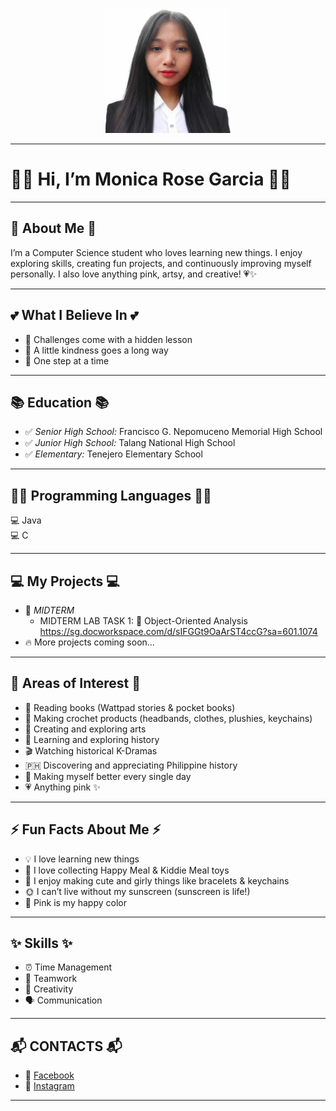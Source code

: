 <p align="center">
  <img src="https://raw.githubusercontent.com/Monicarosegarcia-03/7OOP-Laboratory-Projects/1f55146786ed945b69b2031fe392c773a861b6ab/Images/ef37f992-026e-417e-92ff-35b217bff179.jpg" width="200" height="200">
</p>

---

# 🌸💖 Hi, I’m Monica Rose Garcia 💖🌸  

---

## 🎀 About Me 🎀  
I’m a Computer Science student who loves learning new things. I enjoy exploring skills, creating fun projects, and continuously improving myself personally. I also love anything pink, artsy, and creative! 💗✨  

---

## 💕 What I Believe In 💕  
- 🌱 Challenges come with a hidden lesson  
- 💖 A little kindness goes a long way  
- 🚶 One step at a time  

---

## 📚 Education 📚  
- ✅ *Senior High School:* Francisco G. Nepomuceno Memorial High School  
- ✅ *Junior High School:* Talang National High School  
- ✅ *Elementary:* Tenejero Elementary School  

---

## 👩‍💻 Programming Languages 👩‍💻  
💻 Java  
💻 C  

---

## 💻 My Projects 💻  
- 🧪 *MIDTERM*  
  - MIDTERM LAB TASK 1: 📂 Object-Oriented Analysis  https://sg.docworkspace.com/d/sIFGGt9OaArST4ccG?sa=601.1074
- 🔥 More projects coming soon...  

---

## 🌟 Areas of Interest 🌟  
- 📖 Reading books (Wattpad stories & pocket books)  
- 🧶 Making crochet products (headbands, clothes, plushies, keychains)  
- 🎨 Creating and exploring arts   
- 📜 Learning and exploring history  
- 🎬 Watching historical K-Dramas  
- 🇵🇭 Discovering and appreciating Philippine history  
- 🌱 Making myself better every single day  
- 💗 Anything pink ✨  

---

## ⚡ Fun Facts About Me ⚡  
- 💡 I love learning new things  
- 🍔 I love collecting Happy Meal & Kiddie Meal toys  
- 🎀 I enjoy making cute and girly things like bracelets & keychains  
- 🌞 I can’t live without my sunscreen (sunscreen is life!)  
- 🌸 Pink is my happy color  

---

## ✨ Skills ✨  
- ⏰ Time Management  
- 🤝 Teamwork  
- 🎨 Creativity  
- 🗣️ Communication  

---

## 📬 CONTACTS 📬  
- 📘 [Facebook](https://www.facebook.com/garcia.monica.96)  
- 📸 [Instagram](https://www.instagram.com/itsacinomxvs?igsh=ZnI5MGVzNWs4Y2l2)  

---
